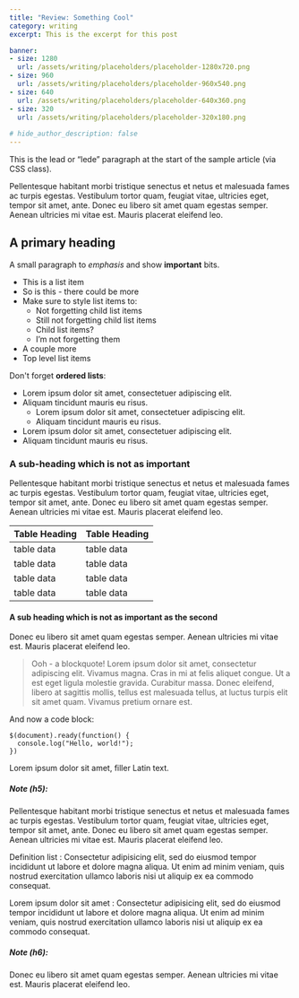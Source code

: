 ```yaml
---
title: "Review: Something Cool"
category: writing
excerpt: This is the excerpt for this post

banner:
- size: 1280
  url: /assets/writing/placeholders/placeholder-1280x720.png
- size: 960
  url: /assets/writing/placeholders/placeholder-960x540.png
- size: 640
  url: /assets/writing/placeholders/placeholder-640x360.png
- size: 320
  url: /assets/writing/placeholders/placeholder-320x180.png
  
# hide_author_description: false
---
```


<p class="lede">This is the lead or “lede” paragraph at the start of the sample article (via CSS class).</p>

Pellentesque habitant morbi tristique senectus et netus et malesuada fames ac turpis egestas. Vestibulum tortor quam, feugiat vitae, ultricies eget, tempor sit amet, ante. Donec eu libero sit amet quam egestas semper. Aenean ultricies mi vitae est. Mauris placerat eleifend leo.

## A primary heading

A small paragraph to _emphasis_ and show **important** bits.

- This is a list item
- So is this - there could be more
- Make sure to style list items to:
  - Not forgetting child list items
  - Still not forgetting child list items
  - Child list items?
  - I’m not forgetting them
- A couple more
- Top level list items

Don't forget <strong>ordered lists</strong>:

- Lorem ipsum dolor sit amet, consectetuer adipiscing elit.
- Aliquam tincidunt mauris eu risus.
  - Lorem ipsum dolor sit amet, consectetuer adipiscing elit.
  - Aliquam tincidunt mauris eu risus.
- Lorem ipsum dolor sit amet, consectetuer adipiscing elit.
- Aliquam tincidunt mauris eu risus.


### A sub-heading which is not as important

Pellentesque habitant morbi tristique senectus et netus et malesuada fames ac turpis egestas. Vestibulum tortor quam, feugiat vitae, ultricies eget, tempor sit amet, ante. Donec eu libero sit amet quam egestas semper. Aenean ultricies mi vitae est. Mauris placerat eleifend leo.


<table>
  <thead>
    <th>Table Heading</th>
    <th>Table Heading</th>
  </thead>
  <tbody>
    <tr>
      <td>table data</td>
      <td>table data</td>
    </tr>
    <tr>
      <td>table data</td>
      <td>table data</td>
    </tr>
    <tr>
      <td>table data</td>
      <td>table data</td>
    </tr>
    <tr>
      <td>table data</td>
      <td>table data</td>
    </tr>
  </tbody>
</table>

#### A sub heading which is not as important as the second

Donec eu libero sit amet quam egestas semper. Aenean ultricies mi vitae est. Mauris placerat eleifend leo.

> Ooh - a blockquote! Lorem ipsum dolor sit amet, consectetur adipiscing elit. Vivamus magna. Cras in mi at felis aliquet congue. Ut a est eget ligula molestie gravida. Curabitur massa. Donec eleifend, libero at sagittis mollis, tellus est malesuada tellus, at luctus turpis elit sit amet quam. Vivamus pretium ornare est.

And now a code block:

~~~
$(document).ready(function() {
  console.log("Hello, world!");
})
~~~

Lorem ipsum dolor sit amet, filler Latin text.

##### Note (h5):

Pellentesque habitant morbi tristique senectus et netus et malesuada fames ac turpis egestas. Vestibulum tortor quam, feugiat vitae, ultricies eget, tempor sit amet, ante. Donec eu libero sit amet quam egestas semper. Aenean ultricies mi vitae est. Mauris placerat eleifend leo.


Definition list
: Consectetur adipisicing elit, sed do eiusmod tempor incididunt ut labore et dolore magna aliqua. Ut enim ad minim veniam, quis nostrud exercitation ullamco laboris nisi ut aliquip ex ea commodo consequat.

Lorem ipsum dolor sit amet
: Consectetur adipisicing elit, sed do eiusmod tempor incididunt ut labore et dolore magna aliqua. Ut enim ad minim veniam, quis nostrud exercitation ullamco laboris nisi ut aliquip ex ea commodo consequat.

##### Note (h6):

Donec eu libero sit amet quam egestas semper. Aenean ultricies mi vitae est. Mauris placerat eleifend leo.